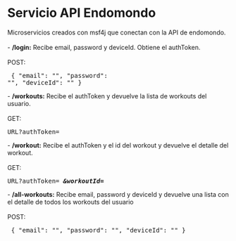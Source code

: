 # Servicio API Endomondo
Microservicios creados con msf4j que conectan con la API de endomondo.<br><br>
	- <b>/login:</b> Recibe email, password y deviceId. Obtiene el authToken.<br>
		<br>POST:<br>
		<pre>
			{
				"email": "",
				"password": "",
				"deviceId": ""
			}
		</pre>
	- <b>/workouts:</b> Recibe el authToken y devuelve la lista de workouts del usuario.<br>
		<br>GET:<br>
		<pre>
			URL?authToken=_____
		</pre>
	- <b>/workout:</b> Recibe el authToken y el id del workout y devuelve el detalle del workout.<br>
		<br>GET:<br>
		<pre>
			URL?authToken=______&workoutId=_____
		</pre>
	- <b>/all-workouts:</b> Recibe email, password y deviceId y devuelve una lista con el detalle de todos los workouts del usuario<br>
		<br>POST:<br>
		<pre>
			{
				"email": "",
				"password": "",
				"deviceId": ""
			}
		</pre>